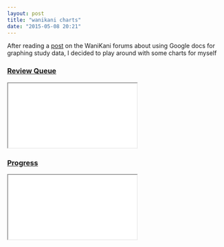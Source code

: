 ```yaml
---
layout: post
title: "wanikani charts"
date: "2015-05-08 20:21"
---
```


After reading a [post] on the WaniKani forums about using Google docs for graphing study data, I decided to play around with some charts for myself

### [Review Queue][reviews]
<iframe class="chart" src="[progress]"></iframe>

### [Progress][progress]
<iframe class="chart" src="/charts/wk-progress.html"></iframe>

[post]: https://www.wanikani.com/chat/api-and-third-party-apps/8270
[progress]: /charts/wk-progress.html
[reviews]: /charts/wk-reviews.html
